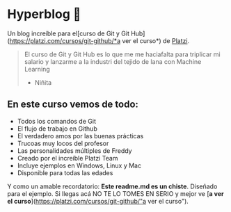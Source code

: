 # Hyperblog 💚
Un blog increíble para el[curso de Git y Git Hub](https://platzi.com/cursos/git-github/*a ver el curso*) de [Platzi](https://platzi.com/"Platzi").
> El curso de Git y Git Hub es lo que me me haciafalta para triplicar mi salario y lanzarme a la industri del tejido de lana con Machine Learning
> - Niñita

## En este curso vemos de todo:
* Todos los comandos de Git
* El flujo de trabajo en Github
* El verdadero amos por las buenas prácticas
* Trucoas muy locos del profesor
* Las personalidades múltiples de Freddy
* Creado por el increíble Platzi Team
* Incluye ejemplos en Windows, Linux y Mac
* Disponible para todas las edades

Y como un amable recordatorio: **Este readme.md es un chiste**. Diseñado para el ejemplo. Si llegas acá NO TE LO TOMES EN SERIO y mejor ve [**a ver el curso**](https://platzi.com/cursos/git-github/"a ver el curso").